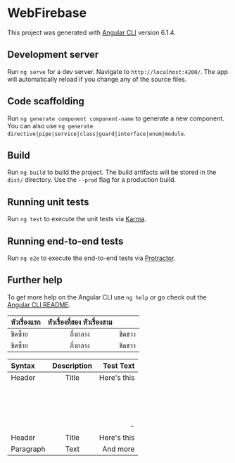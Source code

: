 # WebFirebase

This project was generated with [Angular CLI](https://github.com/angular/angular-cli) version 6.1.4.

## Development server

Run `ng serve` for a dev server. Navigate to `http://localhost:4200/`. The app will automatically reload if you change any of the source files.

## Code scaffolding

Run `ng generate component component-name` to generate a new component. You can also use `ng generate directive|pipe|service|class|guard|interface|enum|module`.

## Build

Run `ng build` to build the project. The build artifacts will be stored in the `dist/` directory. Use the `--prod` flag for a production build.

## Running unit tests

Run `ng test` to execute the unit tests via [Karma](https://karma-runner.github.io).

## Running end-to-end tests

Run `ng e2e` to execute the end-to-end tests via [Protractor](http://www.protractortest.org/).

## Further help

To get more help on the Angular CLI use `ng help` or go check out the [Angular CLI README](https://github.com/angular/angular-cli/blob/master/README.md).

| หัวเรื่องแรก  | หัวเรื่องที่สอง  หัวเรื่องสาม  ||
| :-------- | :--------: | ---------: |
|   ชิดซ็าย   |   กึ่งกลาง   |    ชิดขวา   |
|   ชิดซ็าย   |   กึ่งกลาง   |    ชิดขวา   |

| Syntax      | Description | Test Text     |
| :---        |    :----:   |          ---: |
| Header      | Title       | Here's this   |
|             |             |         &nbsp;|
|             |             |           <br>|
|             |             |         <br />|
|             |             |               |
|             |             |              -|
| Header      | Title       | Here's this   |
| Paragraph   | Text        | And more      |
